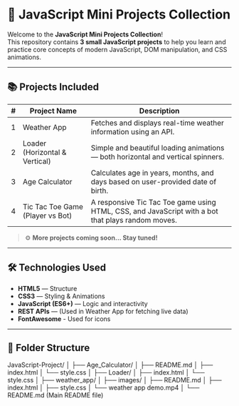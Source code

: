 # 🚀 JavaScript Mini Projects Collection

Welcome to the **JavaScript Mini Projects Collection**!  
This repository contains **3 small JavaScript projects** to help you learn and practice core concepts of modern JavaScript, DOM manipulation, and CSS animations.

---

## 📚 Projects Included

| #  | Project Name                      | Description                                                | 
|----|-----------------------------------|------------------------------------------------------------|
| 1  | Weather App                       | Fetches and displays real-time weather information using an API. | 
| 2  | Loader (Horizontal & Vertical)    | Simple and beautiful loading animations — both horizontal and vertical spinners. | 
| 3  | Age Calculator                    | Calculates age in years, months, and days based on user-provided date of birth. | 
| 4  | Tic Tac Toe Game (Player vs Bot)  | A responsive Tic Tac Toe game using HTML, CSS, and JavaScript with a bot that plays random moves.|

> ⚙️ **More projects coming soon... Stay tuned!**

---

## 🛠️ Technologies Used

- **HTML5** — Structure
- **CSS3** — Styling & Animations
- **JavaScript (ES6+)** — Logic and interactivity
- **REST APIs** — (Used in Weather App for fetching live data)
- **FontAwesome** - Used for icons

---

## 📂 Folder Structure
JavaScript-Project/ │ ├── Age_Calculator/ │ ├── README.md │ ├── index.html │ └── style.css │ ├── Loader/ │ ├── index.html │ └── style.css │ ├── weather_app/ │ ├── images/ │ ├── README.md │ ├── index.html │ ├── style.css │ └── weather app demo.mp4 │ └── README.md (Main README file)
